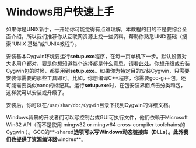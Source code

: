 # Windows用户快速上手

如果你是UNIX新手，一开始你可能觉得有点难理解。本教程的目的不是要综合全面介绍，所以我们推荐你从互联网资源上找一些资料，帮助你熟悉UNIX基础（搜索“UNIX 基础”或“UNIX教程”）。

安装基本Cygwin环境要运行**setup.exe**程序，在每一页单机下一步。默认设置对大多用户都对，要是你想知道每个选择都是什么意思，请看[此处](https://cygwin.com/cygwin-ug-net/setup-net.html#internet-setup)。你想升级或安装Cygwin包的时候，都要用到**setup.exe**。如果你为特定目的安装Cygwin，只需要安装你需要的那些工具即可。比如，你想编译C++程序，你需要gcc-g++包，还可能需要类似nano的标记其。运行**setup.exe**时，在包安装界面点击分类和包，这样就可以安装或升级了。

安装后，你可以在`/usr/shar/doc/Cygwin`目录下找到Cygwin的详细文档。

Windows背景的开发者们可以写控制台或GUI可执行文件，他们依赖于Microsoft Win32 API（而不是使用 mingw32 or mingw64 cross-compiler toolchains的Cygwin ）。GCC的**-shared**选项可以写Windows动态链接库（DLLs）。此外我们也提供了资源编译器**windres**。